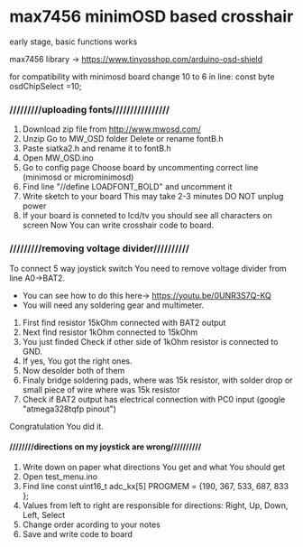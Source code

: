 # max7456 minimOSD based crosshair

early stage, basic functions works

max7456 library -> https://www.tinyosshop.com/arduino-osd-shield

for compatibility with minimosd board change 10 to 6 in line: const byte osdChipSelect =10;


### /////////uploading fonts////////////////
1. Download zip file from http://www.mwosd.com/ 
2. Unzip Go to MW_OSD folder Delete or rename fontB.h 
3. Paste siatka2.h and rename it to fontB.h 
4. Open MW_OSD.ino 
5. Go to config page Choose board by uncommenting correct line (minimosd or microminimosd) 
6. Find line "//define LOADFONT_BOLD" and uncomment it 
7. Write sketch to your board This may take 2-3 minutes DO NOT unplug power
8. If your board is conneted to lcd/tv you should see all characters on screen Now You can write crosshair code to board.


### /////////removing voltage divider////////// 
To connect 5 way joystick switch You need to remove voltage divider from line A0->BAT2. 
* You can see how to do this here-> https://youtu.be/0UNR3S7Q-KQ
* You will need any soldering gear and multimeter.
1. First find resistor 15kOhm connected with BAT2 output 
2. Next find resistor 1kOhm connected to 15kOhm 
3. You just finded Check if other side of 1kOhm resistor is connected to GND. 
4. If yes, You got the right ones. 
5. Now desolder both of them 
6. Finaly bridge soldering pads, where was 15k resistor, with solder drop or small piece of wire where was 15k resistor 
7. Check if BAT2 output has electrical connection with PC0 input (google "atmega328tqfp pinout") 
 
 Congratulation You did it.
 
 
 #### ////////directions on my joystick are wrong//////////
 1. Write down on paper what directions You get and what You should get
 2. Open test_menu.ino
 3. Find line const uint16_t adc_kx[5] PROGMEM = {190, 367, 533, 687, 833 };
 4. Values from left to right are responsible for directions: Right, Up, Down, Left, Select
 5. Change order acording to your notes
 6. Save and write code to board
